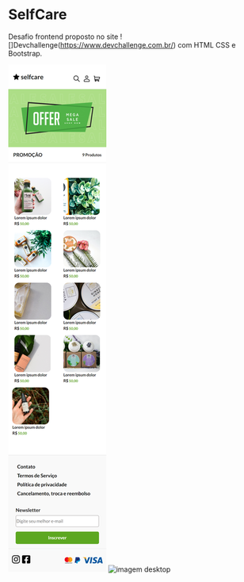 # SelfCare
 Desafio frontend proposto no site ![]Devchallenge(https://www.devchallenge.com.br/) com HTML CSS e Bootstrap. 

![imagem mobile](https://github.com/luizlopes12/SelfCare/blob/main/scr1.png)
![imagem desktop](https://github.com/luizlopes12/SelfCare/blob/main/scr2.png)
